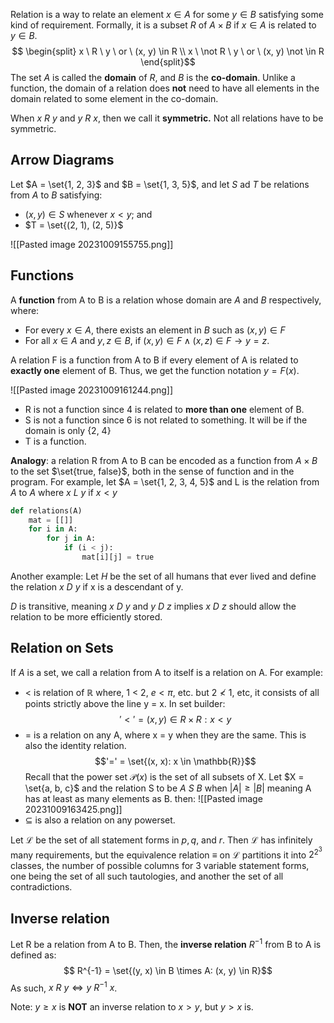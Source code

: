 Relation is a way to relate an element $x \in  A$ for some $y \in B$ satisfying some kind of requirement. Formally, it is a subset $R$ of $A \times B$ if $x \in A$ is related to $y \in B$.
$$
\begin{split}
x \ R \ y \ or \ (x, y)  \in R \\
x \ \not R \ y \ or \ (x, y) \not \in R
\end{split}$$
The set $A$ is called the **domain** of $R$, and $B$ is the **co-domain**. Unlike a function, the domain of a relation does **not** need to have all elements in the domain related to some element in the co-domain.

When $x \ R \ y$ and $y \ R \ x$, then we call it **symmetric.** Not all relations have to be symmetric.

## Arrow Diagrams
Let $A = \set{1, 2, 3}$ and $B = \set{1, 3, 5}$, and let $S$ ad $T$ be relations from $A$ to $B$ satisfying: 
- $(x, y) \in S$ whenever $x < y$; and
- $T = \set{(2, 1), (2, 5)}$

![[Pasted image 20231009155755.png]]

## Functions
A **function** from A to B is a relation whose domain are $A$ and $B$ respectively, where: 
- For every $x \in A$, there exists an element in $B$ such as $(x, y)\in F$
- For all $x \in A$ and $y, z \in B$, if $(x, y)\in F \land (x, z) \in F \rightarrow y=z.$

A relation F is a function from A to B if every element of A is related to **exactly one** element of B. Thus, we get the function notation $y = F(x)$. 

![[Pasted image 20231009161244.png]]

- R is not a function since 4 is related to **more than one** element of B. 
- S is not a function since 6 is not related to something. It will be if the domain is only {2, 4}
- T is a function.

**Analogy**: a relation R from A to B can be encoded as a function from $A \times B$ to the set $\set{true, false}$, both in the sense of function and in the program. 
For example, let $A = \set{1, 2, 3, 4, 5}$ and L is the relation from $A$ to $A$ where $x\ L\ y$ if $x < y$

```python
def relations(A)
	mat = [[]]
	for i in A: 
		for j in A: 
			if (i < j): 
				mat[i][j] = true
```

Another example: Let $H$ be the set of all humans that ever lived and define the relation $x\ D\ y$ if x is a descendant of y. 

$D$ is transitive, meaning $x\ D\ y$ and $y\ D\ z$ implies $x\ D\ z$ should allow the relation to be more efficiently stored. 

## Relation on Sets
If $A$ is a set, we call a relation from A to itself is a relation on A. For example: 
- < is relation of $\mathbb{R}$ where, 1 < 2, $e < \pi$, etc. but $2 \not < 1$, etc, it consists of all points strictly above the line y = x. In set builder: 
$$'<' = {(x, y) \in R\times R : x < y}$$
- = is a relation on any A, where x = y when they are the same. This is also the identity relation.
$$'=' = \set{(x, x): x \in \mathbb{R}}$$
Recall that the power set $\mathcal{P}(x)$ is the set of all subsets of X. Let $X = \set{a, b, c}$ and the relation S to be $A\ S\ B$ when $|A| \geq |B|$ meaning A has at least as many elements as B. then: 
![[Pasted image 20231009163425.png]]
- $\subseteq$ is also a relation on any powerset.

Let $\mathcal{L}$ be the set of all statement forms in $p, q,$ and $r$. Then $\mathcal{L}$ has infinitely many requirements, but the equivalence relation $\equiv$ on $\mathcal{L}$ partitions it into $2^{2^3}$ classes, the number of possible columns for 3 variable statement forms, one being the set of all such tautologies, and another the set of all contradictions. 

## Inverse relation
Let R be a relation from A to B. Then, the **inverse relation** $R^{-1}$ from B to A is defined as: 
$$ R^{-1} = \set{(y, x) \in B \times A: (x, y) \in R}$$
As such, $x\ R\ y \Longleftrightarrow y\ R^{-1}\ x$. 

Note: $y \geq x$ is **NOT** an inverse relation to $x > y$, but $y > x$ is.  